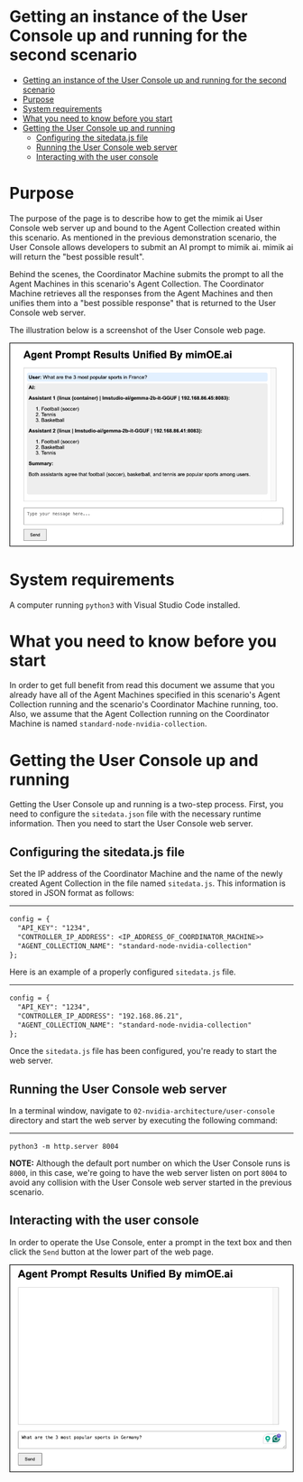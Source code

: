 # Getting an instance of the User Console up and running for the second scenario

- [Getting an instance of the User Console up and running for the second scenario](#getting-an-instance-of-the-user-console-up-and-running-for-the-second-scenario)
- [Purpose](#purpose)
- [System requirements](#system-requirements)
- [What you need to know before you start](#what-you-need-to-know-before-you-start)
- [Getting the User Console up and running](#getting-the-user-console-up-and-running)
  - [Configuring the sitedata.js file](#configuring-the-sitedatajs-file)
  - [Running the User Console web server](#running-the-user-console-web-server)
  - [Interacting with the user console](#interacting-with-the-user-console)


# Purpose

The purpose of the page is to describe how to get the mimik ai User Console web server up and bound to the Agent Collection created within this scenario. As mentioned in the previous demonstration scenario, the User Console allows developers to submit an AI prompt to mimik ai. mimik ai will return the "best possible result".

Behind the scenes, the Coordinator Machine submits the prompt to all the Agent Machines in this scenario's Agent Collection. The Coordinator Machine retrieves all the responses from the Agent Machines and then unifies them into a "best possible response" that is returned to the User Console web server.

The illustration below is a screenshot of the User Console web page.

![User Console](./images/user-console-01.png)

# System requirements

A computer running `python3` with Visual Studio Code installed.

# What you need to know before you start

In order to get full benefit from read this document we assume that you already have all of the Agent Machines specified in this scenario's Agent Collection running and the scenario's Coordinator Machine running, too. Also, we assume that the Agent Collection running on the Coordinator Machine is named `standard-node-nvidia-collection`.

# Getting the User Console up and running

Getting the User Console up and running is a two-step process. First, you need to configure the `sitedata.json` file with the necessary runtime information. Then you need to start the User Console web server.

## Configuring the sitedata.js file

Set the IP address of the Coordinator Machine and the name of the newly created Agent Collection in the file named `sitedata.js`. This information is stored in JSON format as follows:

---

```
config = {
  "API_KEY": "1234",
  "CONTROLLER_IP_ADDRESS": <IP_ADDRESS_OF_COORDINATOR_MACHINE>>
  "AGENT_COLLECTION_NAME": "standard-node-nvidia-collection"
};
```

Here is an example of a properly configured `sitedata.js` file.

---

```
config = {
  "API_KEY": "1234",
  "CONTROLLER_IP_ADDRESS": "192.168.86.21",
  "AGENT_COLLECTION_NAME": "standard-node-nvidia-collection"
};
```

Once the `sitedata.js` file has been configured, you're ready to start the web server.

## Running the User Console web server

In a terminal window, navigate to  `02-nvidia-architecture/user-console` directory and start the web server by executing the following command:


---

```
python3 -m http.server 8004
```

**NOTE:** Although the default port number on which the User Console runs is `8000`, in this case, we're going to have the web server listen on port `8004` to avoid any collision with the User Console web server started in the previous scenario.


## Interacting with the user console

In order to operate the Use Console, enter a prompt in the text box and then click the `Send` button at the lower part of the web page. 

![User Console](./images/user-console-02.png)


